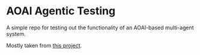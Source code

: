 # AOAI Agentic Testing

A simple repo for testing out the functionality of an AOAI-based multi-agent system.

Mostly taken from [this project](https://learn.microsoft.com/en-us/azure/ai-services/agents/quickstart?pivots=programming-language-csharp).
